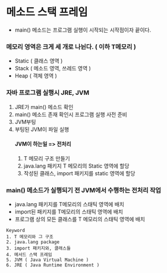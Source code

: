 # 메소드 스택 프레임

- main() 메소드는 프로그램 실행이 시작되는 시작점이자 끝이다.

 
### 메모리 영역은 크게 세 개로 나뉜다. ( 이하 T메모리 )

- Static ( 클래스 영역 )
- Stack ( 메소드 영역, 쓰레드 영역 )
- Heap ( 객체 영역 )

### 자바 프로그램 실행시 JRE, JVM

1. JRE가 main() 메소드 확인
2. main() 메소드 존재 확인시 프로그램 실행 사전 준비
3. JVM부팅
4. 부팅된 JVM이 파일 실행
    #### JVM이 하는일 => 전처리
    1. T 메모리 구조 만들기
    2. java.lang 패키지 T 메모리의 Static 영역에 할당
    3. 작성된 클래스, import 패키지를 static 영역에 할당

### main() 메소드가 실행되기 전 JVM에서 수행하는 전처리 작업
- java.lang 패키지를 T메모리의 스태틱 영역에 배치
- import된 패키지를 T메모리의 스태틱 영역에 배치
- 프로그램 상의 모든 클래스를 T 메모리의 스태틱 영역에 배치

```
Keyword
1. T 메모리와 그 구조
2. java.lang package
3. import 패키지와, 클래스들
4. 메서드 스택 프레임
5. JVM ( Java Virtual Machine )
6. JRE ( Java Runtime Environment )
```